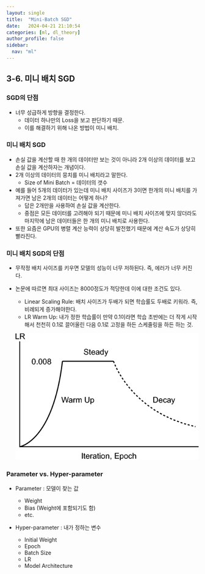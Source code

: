 ```yaml
---
layout: single
title:  "Mini-Batch SGD"
date:   2024-04-21 21:10:54 
categories: [ml, dl_theory]
author_profile: false
sidebar:
  nav: "ml"
---
```

## 3-6. 미니 배치 SGD

### SGD의 단점

- 너무 성급하게 방향을 결정한다.
    - 데이터 하나만의 Loss을 보고 판단하기 때문.
    - 이를 해결하기 위해 나온 방법이 미니 배치.

### 미니 배치 SGD

- 손실 값을 계산할 때 한 개의 데이터만 보는 것이 아니라 2개 이상의 데이터를 보고 손실 값을 계산하자는 개념이다.
- 2개 이상의 데이터의 뭉치를 미니 배치라고 말한다.
    - Size of Mini Batch = 데이터의 갯수
- 예를 들어 5개의 데이터가 있는데 미니 배치 사이즈가 3이면 한개의 미니 배치를 가져가면 남은 2개의 데이터는 어떻게 하나?
    - 답은 2개만을 사용하여 손실 값을 계산한다.
    - 중점은 모든 데이터를 고려해야 되기 때문에 미니 배치 사이즈에 맞지 않더라도 마지막에 남은 데이터들은 한 개의 미니 배치로 사용한다.
- 또한 요즘은 GPU의 병렬 계산 능력이 상당히 발전했기 때문에 계산 속도가 상당히 빨라진다.

### 미니 배치 SGD의 단점

- 무작정 배치 사이즈를 키우면 모델의 성능이 너무 저하된다. 즉, 에러가 너무 커진다.
- 논문에 따르면 최대 사이즈는 8000정도가 적당한데 이에 대한 조건도 있다.
    - Linear Scaling Rule: 배치 사이즈가 두배가 되면 학습률도 두배로 키워라. 즉, 비례되게 증가해야한다.
    - LR Warm Up: 내가 정한 학습률이 만약 0.1이라면 학습 초반에는 더 작게 시작해서 천천히 0.1로 끌어올린 다음 0.1로 고정을 하든 스케줄링을 하든 하는 것.
    
    ![image 29.png](/assets/images/dl-theory/image%2029.png)
    

### Parameter vs. Hyper-parameter

- Parameter : 모델이 찾는 값
    - Weight
    - Bias (Weight에 포함되기도 함)
    - etc.

- Hyper-parameter : 내가 정하는 변수
    - Initial Weight
    - Epoch
    - Batch Size
    - LR
    - Model Architecture